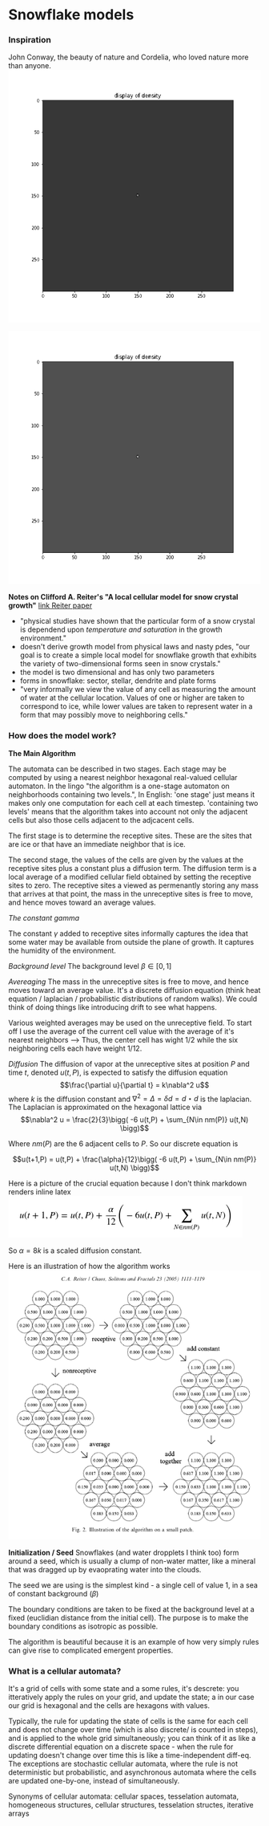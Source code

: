 # Snowflake models
### Inspiration
John Conway, the beauty of nature and Cordelia, who loved nature more than anyone.
![alpha=2.43 beta=0.35 gamma=0.001 n=300](snowflake_pngs_alpha=2.43_beta=0.35_gamma=0.001/snowflake_alph2.43_beta0.35_gamma0.001_n300.gif)

![snowflake_alpha=2.43_beta=0.45_gamma=0.003](snowflake_pngs_alpha=2.43_beta=0.45_gamma=0.003/snowflake_alpha=2.43_beta=0.45_gamma=0.003.gif)


**Notes on Clifford A. Reiter's "A local cellular model for snow crystal growth"**
[link Reiter paper](https://patarnott.com/pdf/SnowCrystalGrowth.pdf)

- "physical studies have shown that the particular form of a snow crystal is dependend upon *temperature and saturation* in the growth environment."
- doesn't derive growth model from physical laws and nasty pdes, "our goal is to create a simple local model for snowflake growth that exhibits the variety of two-dimensional forms seen in snow crystals."
- the model is two dimensional and has only two parameters
- forms in snowflake: sector, stellar, dendrite and plate forms
- "very informally we view the value of any cell as measuring the amount of water at the cellular location. Values of one or higher are taken to correspond to ice, while lower values are taken to represent water in a form that may possibly move to neighboring cells."

### How does the model work?
**The Main Algorithm**

The automata can be described in two stages. Each stage may be computed by using a nearest neighbor hexagonal real-valued cellular automaton. In the lingo "the algorithm is a one-stage automaton on neighborhoods containing two levels.", In English: 'one stage' just means it makes only one computation for each cell at each timestep. 'containing two levels' means that the algorithm takes into account not only the adjacent cells but also those cells adjacent to the adjcacent cells.

The first stage is to determine the receptive sites. These are the sites that are ice or that have an immediate neighbor that is ice. 

The second stage, the values of the cells are given by the values at the receptive sites plus a constant plus a diffusion term. The diffusion term is a local average of a modified cellular field obtained by setting the receptive sites to zero. The receptive sites a viewed as permenantly storing any mass that arrives at that point, the mass in the unreceptive sites is free to move, and hence moves toward an average values.

*The constant gamma*

The constant $\gamma$ added to receptive sites informally captures the idea that some water may be available from outside the plane of growth. It captures the humidity of the environment.

*Background level*
The background level $\beta\in[0,1]$

*Avereaging*
The mass in the unreceptive sites is free to move, and hence moves toward an average value. It's a discrete diffusion equation (think heat equation / laplacian / probabilistic distributions of random walks). We could think of doing things like introducing drift to see what happens. 

Various weighted averages may be used on the unreceptive field. To start off I use the average of the current cell value with the average of it's nearest neighbors --> Thus, the center cell has wight 1/2 while the six neighboring cells each have weight 1/12.

*Diffusion*
The diffusion of vapor at the unreceptive sites at position $P$ and time $t$, denoted $u(t,P)$, is expected to satisfy the diffusion equation
$$\frac{\partial u}{\partial t} = k\nabla^2 u$$
where $k$ is the diffusion constant and $\nabla^2 = \Delta = \delta d = d\star d$ is the laplacian. The Laplacian is approximated on the hexagonal lattice via
$$\nabla^2 u = \frac{2}{3}\bigg( -6 u(t,P) + \sum_{N\in nm(P)} u(t,N) \bigg)$$

Where $nm(P)$ are the 6 adjacent cells to $P$. So our discrete equation is 

$$u(t+1,P) = u(t,P) + \frac{\alpha}{12}\bigg( -6 u(t,P) + \sum_{N\in nm(P)} u(t,N) \bigg)$$

Here is a picture of the crucial equation because I don't think markdown renders inline latex
![the main equation](time_evolution_equation.png)

So $\alpha = 8 k$ is a scaled diffusion constant. 

Here is an illustration of how the algorithm works
![illustration of algorithm on small patch](./illustration_of_algorithm_on_small_patch.png)

**Initialization / Seed**
Snowflakes (and water dropplets I think too) form around a seed, which is usually a clump of non-water matter, like a mineral that was dragged up by evaoprating water into the clouds. 

The seed we are using is the simplest kind - a single cell of value 1, in a sea of constant background ($\beta$)

The boundary conditions are taken to be fixed at the background level at a fixed (euclidian distance from the initial cell). The purpose is to make the boundary conditions as isotropic as possible.


The algorithm is beautiful because it is an example of how very simply rules can give rise to complicated emergent properties.



### What is a cellular automata?
It's a grid of cells with some state and a some rules, it's descrete: you itteratively apply the rules on your grid, and update the state; a in our case our grid is hexagonal and the cells are hexagons with values.

Typically, the rule for updating the state of cells is the same for each cell and does not change over time (which is also discrete/ is counted in steps), and is applied to the whole grid simultaneously; you can think of it as like a discrete differential equation on a discrete space - when the rule for updating doesn't change over time this is like a time-independent diff-eq. The exceptions are stochastic cellular automata, where the rule is not deterministic but probabilistic, and asynchronous automata where the cells are updated one-by-one, instead of simultaneously.

Synonyms of cellular automata: cellular spaces, tesselation automata, homogeneous structures, cellular structures, tesselation structes, iterative arrays



